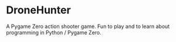 # DroneHunter
A Pygame Zero action shooter game. Fun to play and to learn about programming in Python / Pygame Zero.
